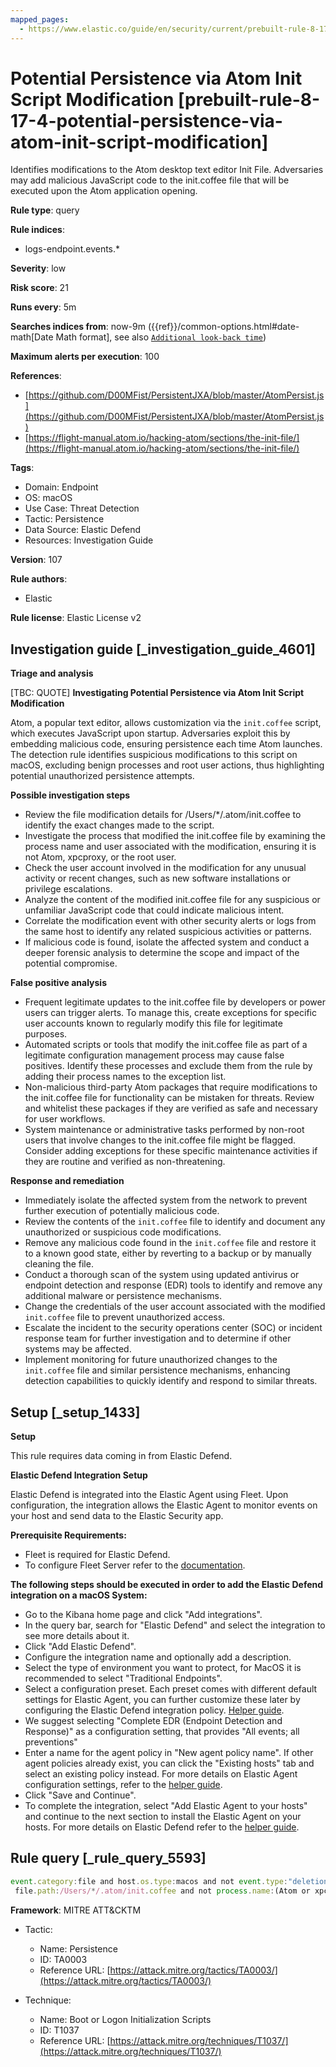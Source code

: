 ```yaml
---
mapped_pages:
  - https://www.elastic.co/guide/en/security/current/prebuilt-rule-8-17-4-potential-persistence-via-atom-init-script-modification.html
---
```


# Potential Persistence via Atom Init Script Modification [prebuilt-rule-8-17-4-potential-persistence-via-atom-init-script-modification]

Identifies modifications to the Atom desktop text editor Init File. Adversaries may add malicious JavaScript code to the init.coffee file that will be executed upon the Atom application opening.

**Rule type**: query

**Rule indices**:

* logs-endpoint.events.*

**Severity**: low

**Risk score**: 21

**Runs every**: 5m

**Searches indices from**: now-9m ({{ref}}/common-options.html#date-math[Date Math format], see also [`Additional look-back time`](docs-content://solutions/security/detect-and-alert/create-detection-rule.md#rule-schedule))

**Maximum alerts per execution**: 100

**References**:

* [https://github.com/D00MFist/PersistentJXA/blob/master/AtomPersist.js](https://github.com/D00MFist/PersistentJXA/blob/master/AtomPersist.js)
* [https://flight-manual.atom.io/hacking-atom/sections/the-init-file/](https://flight-manual.atom.io/hacking-atom/sections/the-init-file/)

**Tags**:

* Domain: Endpoint
* OS: macOS
* Use Case: Threat Detection
* Tactic: Persistence
* Data Source: Elastic Defend
* Resources: Investigation Guide

**Version**: 107

**Rule authors**:

* Elastic

**Rule license**: Elastic License v2

## Investigation guide [_investigation_guide_4601]

**Triage and analysis**

[TBC: QUOTE]
**Investigating Potential Persistence via Atom Init Script Modification**

Atom, a popular text editor, allows customization via the `init.coffee` script, which executes JavaScript upon startup. Adversaries exploit this by embedding malicious code, ensuring persistence each time Atom launches. The detection rule identifies suspicious modifications to this script on macOS, excluding benign processes and root user actions, thus highlighting potential unauthorized persistence attempts.

**Possible investigation steps**

* Review the file modification details for /Users/*/.atom/init.coffee to identify the exact changes made to the script.
* Investigate the process that modified the init.coffee file by examining the process name and user associated with the modification, ensuring it is not Atom, xpcproxy, or the root user.
* Check the user account involved in the modification for any unusual activity or recent changes, such as new software installations or privilege escalations.
* Analyze the content of the modified init.coffee file for any suspicious or unfamiliar JavaScript code that could indicate malicious intent.
* Correlate the modification event with other security alerts or logs from the same host to identify any related suspicious activities or patterns.
* If malicious code is found, isolate the affected system and conduct a deeper forensic analysis to determine the scope and impact of the potential compromise.

**False positive analysis**

* Frequent legitimate updates to the init.coffee file by developers or power users can trigger alerts. To manage this, create exceptions for specific user accounts known to regularly modify this file for legitimate purposes.
* Automated scripts or tools that modify the init.coffee file as part of a legitimate configuration management process may cause false positives. Identify these processes and exclude them from the rule by adding their process names to the exception list.
* Non-malicious third-party Atom packages that require modifications to the init.coffee file for functionality can be mistaken for threats. Review and whitelist these packages if they are verified as safe and necessary for user workflows.
* System maintenance or administrative tasks performed by non-root users that involve changes to the init.coffee file might be flagged. Consider adding exceptions for these specific maintenance activities if they are routine and verified as non-threatening.

**Response and remediation**

* Immediately isolate the affected system from the network to prevent further execution of potentially malicious code.
* Review the contents of the `init.coffee` file to identify and document any unauthorized or suspicious code modifications.
* Remove any malicious code found in the `init.coffee` file and restore it to a known good state, either by reverting to a backup or by manually cleaning the file.
* Conduct a thorough scan of the system using updated antivirus or endpoint detection and response (EDR) tools to identify and remove any additional malware or persistence mechanisms.
* Change the credentials of the user account associated with the modified `init.coffee` file to prevent unauthorized access.
* Escalate the incident to the security operations center (SOC) or incident response team for further investigation and to determine if other systems may be affected.
* Implement monitoring for future unauthorized changes to the `init.coffee` file and similar persistence mechanisms, enhancing detection capabilities to quickly identify and respond to similar threats.


## Setup [_setup_1433]

**Setup**

This rule requires data coming in from Elastic Defend.

**Elastic Defend Integration Setup**

Elastic Defend is integrated into the Elastic Agent using Fleet. Upon configuration, the integration allows the Elastic Agent to monitor events on your host and send data to the Elastic Security app.

**Prerequisite Requirements:**

* Fleet is required for Elastic Defend.
* To configure Fleet Server refer to the [documentation](docs-content://reference/ingestion-tools/fleet/fleet-server.md).

**The following steps should be executed in order to add the Elastic Defend integration on a macOS System:**

* Go to the Kibana home page and click "Add integrations".
* In the query bar, search for "Elastic Defend" and select the integration to see more details about it.
* Click "Add Elastic Defend".
* Configure the integration name and optionally add a description.
* Select the type of environment you want to protect, for MacOS it is recommended to select "Traditional Endpoints".
* Select a configuration preset. Each preset comes with different default settings for Elastic Agent, you can further customize these later by configuring the Elastic Defend integration policy. [Helper guide](docs-content://solutions/security/configure-elastic-defend/configure-an-integration-policy-for-elastic-defend.md).
* We suggest selecting "Complete EDR (Endpoint Detection and Response)" as a configuration setting, that provides "All events; all preventions"
* Enter a name for the agent policy in "New agent policy name". If other agent policies already exist, you can click the "Existing hosts" tab and select an existing policy instead. For more details on Elastic Agent configuration settings, refer to the [helper guide](docs-content://reference/ingestion-tools/fleet/agent-policy.md).
* Click "Save and Continue".
* To complete the integration, select "Add Elastic Agent to your hosts" and continue to the next section to install the Elastic Agent on your hosts. For more details on Elastic Defend refer to the [helper guide](docs-content://solutions/security/configure-elastic-defend/install-elastic-defend.md).


## Rule query [_rule_query_5593]

```js
event.category:file and host.os.type:macos and not event.type:"deletion" and
 file.path:/Users/*/.atom/init.coffee and not process.name:(Atom or xpcproxy) and not user.name:root
```

**Framework**: MITRE ATT&CKTM

* Tactic:

    * Name: Persistence
    * ID: TA0003
    * Reference URL: [https://attack.mitre.org/tactics/TA0003/](https://attack.mitre.org/tactics/TA0003/)

* Technique:

    * Name: Boot or Logon Initialization Scripts
    * ID: T1037
    * Reference URL: [https://attack.mitre.org/techniques/T1037/](https://attack.mitre.org/techniques/T1037/)



